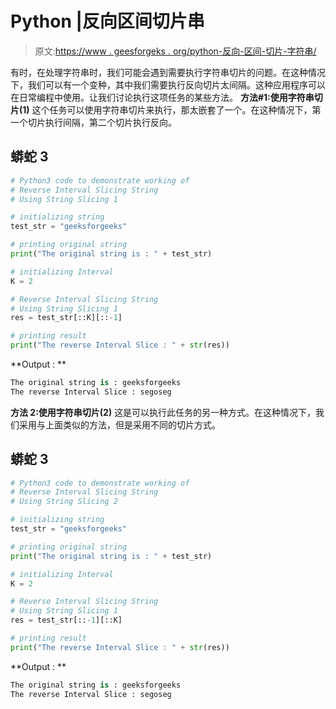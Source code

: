 # Python |反向区间切片串

> 原文:[https://www . geesforgeks . org/python-反向-区间-切片-字符串/](https://www.geeksforgeeks.org/python-reverse-interval-slicing-string/)

有时，在处理字符串时，我们可能会遇到需要执行字符串切片的问题。在这种情况下，我们可以有一个变种，其中我们需要执行反向切片太间隔。这种应用程序可以在日常编程中使用。让我们讨论执行这项任务的某些方法。
**方法#1:使用字符串切片(1)**
这个任务可以使用字符串切片来执行，那太嵌套了一个。在这种情况下，第一个切片执行间隔，第二个切片执行反向。

## 蟒蛇 3

```py
# Python3 code to demonstrate working of
# Reverse Interval Slicing String
# Using String Slicing 1

# initializing string
test_str = "geeksforgeeks"

# printing original string
print("The original string is : " + test_str)

# initializing Interval
K = 2

# Reverse Interval Slicing String
# Using String Slicing 1
res = test_str[::K][::-1]

# printing result
print("The reverse Interval Slice : " + str(res))
```

**Output : **

```py
The original string is : geeksforgeeks
The reverse Interval Slice : segoseg
```

**方法 2:使用字符串切片(2)**
这是可以执行此任务的另一种方式。在这种情况下，我们采用与上面类似的方法，但是采用不同的切片方式。

## 蟒蛇 3

```py
# Python3 code to demonstrate working of
# Reverse Interval Slicing String
# Using String Slicing 2

# initializing string
test_str = "geeksforgeeks"

# printing original string
print("The original string is : " + test_str)

# initializing Interval
K = 2

# Reverse Interval Slicing String
# Using String Slicing 1
res = test_str[::-1][::K]

# printing result
print("The reverse Interval Slice : " + str(res))
```

**Output : **

```py
The original string is : geeksforgeeks
The reverse Interval Slice : segoseg
```